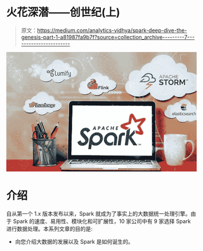 # 火花深潜——创世纪(上)

> 原文：<https://medium.com/analytics-vidhya/spark-deep-dive-the-genesis-part-1-a81987fa9b7f?source=collection_archive---------7----------------------->

![](img/98353fe2e5a1c7b185d3cfc0da3ad822.png)

# 介绍

自从第一个 1.x 版本发布以来，Spark 就成为了事实上的大数据统一处理引擎。由于 Spark 的速度、易用性、模块化和可扩展性，10 家公司中有 9 家选择 Spark 进行数据处理。本系列文章的目的是:

*   向您介绍大数据的发展以及 Spark 是如何诞生的。